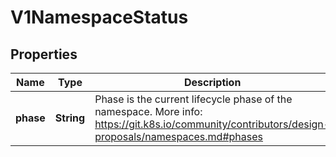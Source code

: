 
# V1NamespaceStatus

## Properties
Name | Type | Description | Notes
------------ | ------------- | ------------- | -------------
**phase** | **String** | Phase is the current lifecycle phase of the namespace. More info: https://git.k8s.io/community/contributors/design-proposals/namespaces.md#phases |  [optional]



